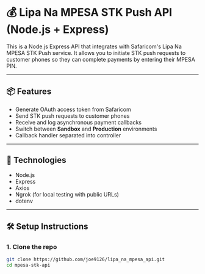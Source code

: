 # 💰 Lipa Na MPESA STK Push API (Node.js + Express)

This is a Node.js Express API that integrates with Safaricom's Lipa Na MPESA STK Push service. It allows you to initiate STK push requests to customer phones so they can complete payments by entering their MPESA PIN.

---

## 📦 Features

- Generate OAuth access token from Safaricom
- Send STK push requests to customer phones
- Receive and log asynchronous payment callbacks
- Switch between **Sandbox** and **Production** environments
- Callback handler separated into controller

---

## 🚀 Technologies

- Node.js
- Express
- Axios
- Ngrok (for local testing with public URLs)
- dotenv

---

## 🛠 Setup Instructions

### 1. Clone the repo

```bash
git clone https://github.com/joe9126/lipa_na_mpesa_api.git
cd mpesa-stk-api
```
